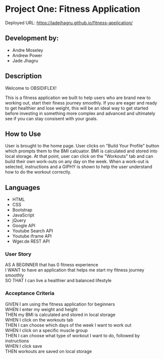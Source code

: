 # Project One: Fitness Application

Deployed URL: https://jadejhagru.github.io/fitness-application/

## Development by:

* Andre Moseley
* Andrew Power
* Jade Jhagru

## Description

Welcome to OBSIDIFLEX!  

This is a fitness application we built to help users who are brand new to working out, start their finess journey smoothly. If you are eager and ready to get healthier and lose weight, this will be an ideal way to get started before investing in something more complex and advanced and ultimately see if you can stay consisent with your goals.

## How to Use

User is brought to the home page. User clicks on "Build Your Profile" button which prompts them to the BMI calcuator. BMI is calculated and stored into local storage. At that point, user can click on the "Workouts" tab and can build their own work-outs on any day on the week. When a work-out is selected, instructions and a GIPHY is shown to help the user understand how to do the workout correctly.

## Languages

* HTML
* CSS 
* Bootstrap
* JavaScript 
* jQuery
* Google API 
* Youtube Search API
* Youtube iframe API
* Wger.de REST API

### User Story 

AS A BEGINNER that has 0 fitness experience\
I WANT to have an application that helps me start my fitness journey smoothly\
SO THAT I can live a healthier and balanced lifestyle

### Acceptance Criteria 

GIVEN I am using the fitness application for beginners\
WHEN I enter my weight and height\
THEN my BMI is calculated and stored in local storage\
WHEN I click on the workouts tab\
THEN I can choose which days of the week I want to work out\
WHEN I click on a specific muscle group\
THEN I can choose what type of workout I want to do, followed by instructions\
WHEN I click save\
THEN workouts are saved on local storage


